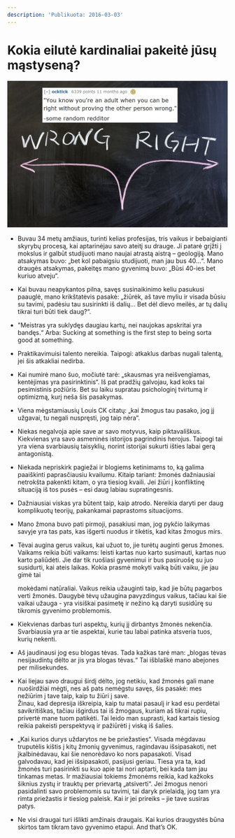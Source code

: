 ```yaml
---
description: 'Publikuota: 2016-03-03'
---
```


# Kokia eilutė kardinaliai pakeitė jūsų mąstyseną?

![](../../../.gitbook/assets/hqryguc.jpg)

* Buvau 34 metų amžiaus, turinti kelias profesijas, tris vaikus ir bebaigianti skyrybų procesą, kai aptarinėjau savo ateitį su drauge. Ji patarė grįžti į mokslus ir galbūt studijuoti mano naujai atrastą aistrą – geologiją. Mano atsakymas buvo: „bet kol pabaigsiu studijuoti, man jau bus 40…“. Mano draugės atsakymas, pakeitęs mano gyvenimą buvo: „Būsi 40-ies bet kuriuo atveju“.
* Kai buvau neapykantos pilna, savęs susinaikinimo keliu pasukusi paauglė, mano krikštatėvis pasakė: „žiūrėk, aš tave myliu ir visada būsiu su tavimi, padėsiu tau susirinkti iš dalių… Bet dėl dievo meilės, ar tų dalių tikrai turi būti tiek daug?“.
* "Meistras yra suklydęs daugiau kartų, nei naujokas apskritai yra bandęs.“ Arba: Sucking at something is the first step to being sorta good at something.
* Praktikavimuisi talento nereikia. Taipogi: atkaklus darbas nugali talentą, jei šis atkakliai nedirba.
* Kai numirė mano šuo, močiutė tarė: „skausmas yra neišvengiamas, kentėjimas yra pasirinktinis“. Iš pat pradžių galvojau, kad koks tai pesimistinis požiūris. Bet su laiku supratau psichologinį tvirtumą ir optimizmą, kurį neša šis pasakymas.
* Viena mėgstamiausių Louis CK citatų: „kai žmogus tau pasako, jog jį užgavai, tu negali nuspręsti, jog taip nėra“.
* Niekas negalvoja apie save ar savo motyvus, kaip piktavališkus. Kiekvienas yra savo asmeninės istorijos pagrindinis herojus. Taipogi tai yra viena svarbiausių taisyklių, norint istorijai sukurti išties labai gerą antagonistą.
* Niekada nepriskirk pagiežai ir blogiems ketinimams to, ką galima paaiškinti paprasčiausiu kvailumu. Kitaip tariant: žmonės dažniausiai netrokšta pakenkti kitam, o yra tiesiog kvaili. Jei žiūri į konfliktinę situaciją iš tos pusės – esi daug labiau supratingesnis.
* Dažniausiai viskas yra būtent taip, kaip atrodo. Nereikia daryti per daug komplikuotų teorijų, pakankamai paprastoms situacijoms.
* Mano žmona buvo pati pirmoji, pasakiusi man, jog pykčio laikymas savyje yra tas pats, kas išgerti nuodus ir tikėtis, kad kitas žmogus mirs.
*   Tėvai augina gerus vaikus, kai užuot to, jie turėtų auginti gerus žmones. Vaikams reikia būti vaikams: leisti kartas nuo karto susimauti, kartas nuo karto paliūdėti. Jie dar tik ruošiasi gyvenimui ir bus pasiruošę su juo susidurti, kai ateis laikas. Kokia prasmė mokyti vaiką būti vaiku, jie jau gimė tai&#x20;

    mokėdami natūraliai. Vaikus reikia užauginti taip, kad jie būtų pagarbos verti žmonės. Daugybė tėvų užaugina pavyzdingus vaikus, tačiau kai šie vaikai užauga - yra visiškai pasimetę ir nežino ką daryti susidūrę su tikromis gyvenimo problemomis.
* Kiekvienas darbas turi aspektų, kurių jį dirbantys žmonės nekenčia. Svarbiausia yra ar tie aspektai, kurie tau labai patinka atsveria tuos, kurių nekenti.
* Aš jaudinausi jog esu blogas tėvas. Tada kažkas tarė man: „blogas tėvas nesijaudintų dėlto ar jis yra blogas tėvas.“ Tai išblaškė mano abejones per milisekundes.
* Kai liejau savo draugui širdį dėlto, jog netikiu, kad žmonės gali mane nuoširdžiai mėgti, nes aš pats nemėgstu savęs, šis pasakė: mes nežiūrim į tave taip, kaip tu žiūri į save.\
  Žinau, kad depresija iškreipia, kaip tu matai pasaulį ir kad esu perdėtai savikritiškas, tačiau išgirdus tai iš žmogaus, kuriam aš tikrai rupiu, privertė mane tuom patikėti. Tai leido man suprasti, kad kartais tiesiog reikia pakeisti perspektyvą ir pažiūrėti į viską iš šalies.
* „Kai kurios durys uždarytos ne be priežasties“. Visada mėgdavau truputėlis kištis į kitų žmonių gyvenimus, ragindavau išsipasakoti, net įkalbinėdavau, kai šie nenorėdavo ko nors papasakoti. Visad galvodavau, kad jei išsipasakoti, pasijusi geriau. Tiesa yra ta, kad žmonės turi pasirinkti su kuo apie tai nori aptarti, bei kada tam jau tinkamas metas. Ir mažiausiai tokiems žmonėms reikia, kad kažkoks šiknius zystų ir trauktų per prievartą „atsiverti“. Jei žmogus nenori pasidalinti savo problemomis su tavimi, tai daryk prielaidą, jog tam yra rimta priežastis ir tiesiog paleisk. Kai ir jei prireiks – jie tave susiras patys.
* Ne visi draugai turi išlikti amžinais draugais. Kai kurios draugystės būna skirtos tam tikram tavo gyvenimo etapui. And that’s OK.
